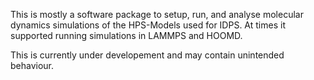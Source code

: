 This is mostly a software package to setup, run, and analyse molecular dynamics simulations of the HPS-Models used for IDPS. At times it supported running simulations in LAMMPS and HOOMD. 

This is currently under developement and may contain unintended behaviour.
